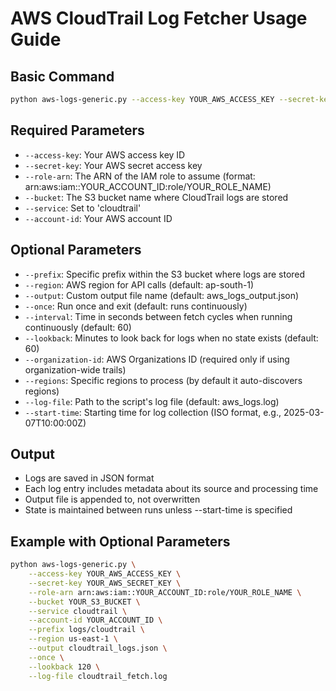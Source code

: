 # AWS CloudTrail Log Fetcher Usage Guide

## Basic Command

```bash
python aws-logs-generic.py --access-key YOUR_AWS_ACCESS_KEY --secret-key YOUR_AWS_SECRET_KEY --role-arn arn:aws:iam::YOUR_ACCOUNT_ID:role/YOUR_ROLE_NAME --bucket YOUR_S3_BUCKET --service cloudtrail --account-id YOUR_ACCOUNT_ID
```

## Required Parameters

- `--access-key`: Your AWS access key ID
- `--secret-key`: Your AWS secret access key
- `--role-arn`: The ARN of the IAM role to assume (format: arn:aws:iam::YOUR_ACCOUNT_ID:role/YOUR_ROLE_NAME)
- `--bucket`: The S3 bucket name where CloudTrail logs are stored
- `--service`: Set to 'cloudtrail'
- `--account-id`: Your AWS account ID

## Optional Parameters

- `--prefix`: Specific prefix within the S3 bucket where logs are stored
- `--region`: AWS region for API calls (default: ap-south-1)
- `--output`: Custom output file name (default: aws_logs_output.json)
- `--once`: Run once and exit (default: runs continuously)
- `--interval`: Time in seconds between fetch cycles when running continuously (default: 60)
- `--lookback`: Minutes to look back for logs when no state exists (default: 60)
- `--organization-id`: AWS Organizations ID (required only if using organization-wide trails)
- `--regions`: Specific regions to process (by default it auto-discovers regions)
- `--log-file`: Path to the script's log file (default: aws_logs.log)
- `--start-time`: Starting time for log collection (ISO format, e.g., 2025-03-07T10:00:00Z)

## Output

- Logs are saved in JSON format
- Each log entry includes metadata about its source and processing time
- Output file is appended to, not overwritten
- State is maintained between runs unless --start-time is specified

## Example with Optional Parameters

```bash
python aws-logs-generic.py \
    --access-key YOUR_AWS_ACCESS_KEY \
    --secret-key YOUR_AWS_SECRET_KEY \
    --role-arn arn:aws:iam::YOUR_ACCOUNT_ID:role/YOUR_ROLE_NAME \
    --bucket YOUR_S3_BUCKET \
    --service cloudtrail \
    --account-id YOUR_ACCOUNT_ID \
    --prefix logs/cloudtrail \
    --region us-east-1 \
    --output cloudtrail_logs.json \
    --once \
    --lookback 120 \
    --log-file cloudtrail_fetch.log
```
